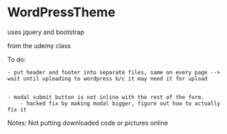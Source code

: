 # WordPressTheme


uses jquery and bootstrap

from the udemy class

To do: 

	- put header and footer into separate files, same on every page --> wait until uploading to wordpress b/c it may need it for upload
	
		
	- modal submit button is not inline with the rest of the form.  
		- hacked fix by making modal bigger, figure out how to actually fix it
		

Notes:
Not putting downloaded code or pictures online

